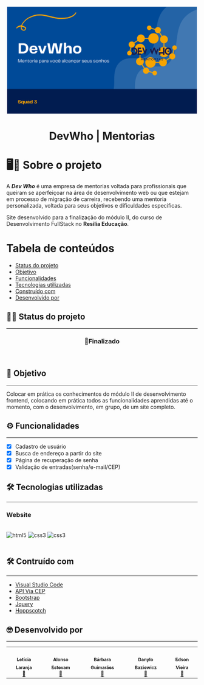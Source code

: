 <p align="center">
    <img src="./images/bannerDevWho.svg" width="500" title="hover text">
</p>
<h1 align="center">DevWho | Mentorias</h1>

# 🖥️📙 **Sobre o projeto**
A ***Dev Who*** é uma empresa de mentorias voltada para profissionais que queiram se aperfeiçoar na área de desenvolvimento web ou que estejam em processo de migração de carreira, recebendo uma mentoria personalizada, voltada para seus objetivos e dificuldades específicas.

Site desenvolvido para a finalização do módulo II, do curso de Desenvolvimento FullStack no **Resilia Educação**.


# Tabela de conteúdos
<!--ts-->
   * [Status do projeto](#status-projeto)
   * [Objetivo](#tabela-de-conteudo)
   * [Funcionalidades](#funcionalidades)
   * [Tecnologias utilizadas](#tecnologias)
   * [Construído com](#construido-com)
   * [Desenvolvido por](#desenvolvido)
<!--te-->

## 👷‍♀️ Status do projeto
---
<h3 align='center'> 
	 🚀Finalizado
</h3><br>


## 🎯 Objetivo
---

Colocar em prática os conhecimentos do módulo II de desenvolvimento frontend, colocando em prática todos as funcionalidades aprendidas até o momento, com o desenvolvimento, em grupo, de um site completo.


## ⚙️ Funcionalidades
---
- [x] Cadastro de usuário
- [x] Busca de endereço a partir do site
- [x] Página de recuperação de senha
- [x] Validação de entradas(senha/e-mail/CEP)

##  🛠️ Tecnologias utilizadas
---
### **Website**
<div style ="display:inline_block"><br/>
    <img align = 'center' alt='html5' src = 'https://img.shields.io/badge/HTML5-E34F26?style=for-the-badge&logo=html5&logoColor=white'>
    <img align = 'center' alt='css3' src = 'https://img.shields.io/badge/CSS3-1572B6?style=for-the-badge&logo=css3&logoColor=white'>
    <img align = 'center' alt='css3' src = 'https://img.shields.io/badge/JavaScript-323330?style=for-the-badge&logo=javascript&logoColor=F7DF1E'>
</div><br>


##  🛠️ Contruído com
---
* [Visual Studio Code](https://code.visualstudio.com/)
* [API Via CEP](https://viacep.com.br/)
* [Bootstrap](https://getbootstrap.com/docs/5.0/getting-started/introduction/)
* [Jquery](https://jquery.com/)
* [Hoppscotch](https://hoppscotch.io/pt-br/)


##  🤓 Desenvolvido por
---
<table align='center'>
  <tr>
    <td align="center"><a href="https://github.com/lelaranja"><img style="border-radius: 50%;" src="https://avatars.githubusercontent.com/u/93409210?v=4" width="100px;" alt=""/><br /><sub><b>Letícia Laranja</b></sub></a><br /><a href="https://github.com/lelaranja" title="Letícia">🍊</a></td>
    <td align="center"><a href="https://github.com/alonso-estevam"><img style="border-radius: 50%;" src="https://avatars.githubusercontent.com/u/86576674?v=4" width="100px;" alt=""/><br /><sub><b>Alonso Estevam</b></sub></a><br /><a href="https://github.com/alonso-estevam" title="Alonso">🚀</a></td>
    <td align="center"><a href="https://github.com/BarbaraGuimaraes21"><img style="border-radius: 50%;" src="https://avatars.githubusercontent.com/u/102765523?v=4" width="100px;" alt=""/><br /><sub><b>Bárbara Guimarães</b></sub></a><br /><a href="https://github.com/BarbaraGuimaraes21" title="Bárbara">🚀</a></td>
     <td align="center"><a href="https://github.com/danbaziewicz"><img style="border-radius: 50%;" src="https://avatars.githubusercontent.com/u/102393531?v=4" width="100px;" alt=""/><br /><sub><b>Danylo Baziewicz</b></sub></a><br /><a href="https://github.com/danbaziewicz" title="Danylo">🚀</a></td>
    <td align="center"><a href="https://github.com/Edson-7728"><img style="border-radius: 50%;" src="https://avatars.githubusercontent.com/u/93957967?v=4" width="100px;" alt=""/><br /><sub><b>Edson Vieira</b></sub></a><br /><a href="https://github.com/Edson-7728" title="Edson">🚀</a></td>
  </tr>
